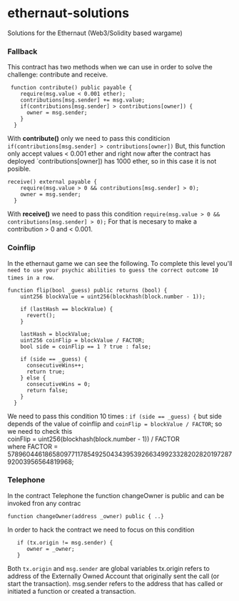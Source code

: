 # ethernaut-solutions
Solutions for the Ethernaut (Web3/Solidity based wargame)

### Fallback 
This contract has two methods when we can use in order to solve the challenge: contribute and receive.
```solidity 
 function contribute() public payable {
    require(msg.value < 0.001 ether);
    contributions[msg.sender] += msg.value;
    if(contributions[msg.sender] > contributions[owner]) {
      owner = msg.sender;
    }
  }
```
With <b>contribute()</b> only we need to pass this conditicion `if(contributions[msg.sender] > contributions[owner])`
But, this function only accept values < 0.001 ether and right now after the contract has deployed `contributions[owner]) has 1000 ether, so in this case it is not posible.


```solidity 
receive() external payable {
    require(msg.value > 0 && contributions[msg.sender] > 0);
    owner = msg.sender;
  }
```
With <b>receive()</b> we need to pass this condition `require(msg.value > 0 && contributions[msg.sender] > 0);` For that is necesary to make a contribution > 0 and < 0.001.


### Coinflip
In the ethernaut game we can see the following. To complete this level you'll `need to use your psychic abilities to guess the correct outcome 10 times in a row`.
```solidity
function flip(bool _guess) public returns (bool) {
    uint256 blockValue = uint256(blockhash(block.number - 1));

    if (lastHash == blockValue) {
      revert();
    }

    lastHash = blockValue;
    uint256 coinFlip = blockValue / FACTOR;
    bool side = coinFlip == 1 ? true : false;

    if (side == _guess) {
      consecutiveWins++;
      return true;
    } else {
      consecutiveWins = 0;
      return false;
    }
  }
```
We need to pass this condition 10 times :  `if (side == _guess) {` but side depends of the value of coinflip and
`coinFlip = blockValue / FACTOR`; so we need to check this </br>
coinFlip = uint256(blockhash(block.number - 1)) / FACTOR  </br>
where FACTOR = 57896044618658097711785492504343953926634992332820282019728792003956564819968;

### Telephone
In the contract Telephone the function changeOwner is public and can be invoked fron any contrac

```solidity 
function changeOwner(address _owner) public { ..}
```
In order to hack the contract we need to focus on this condition
```solidity 
   if (tx.origin != msg.sender) {
      owner = _owner;
   }
```
Both `tx.origin` and `msg.sender` are global variables
tx.origin refers to address of the Externally Owned Account that originally sent the call (or start the transaction).
msg.sender refers to the address that has called or initiated a function or created a transaction.
